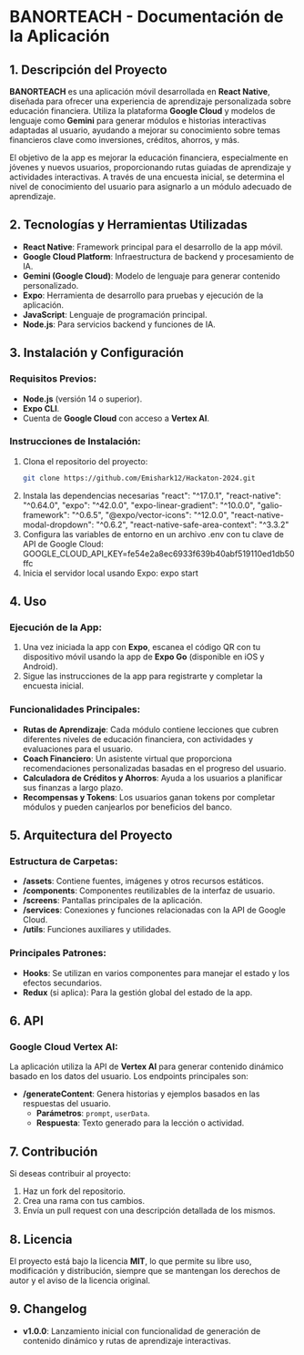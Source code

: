 # BANORTEACH - Documentación de la Aplicación

## 1. Descripción del Proyecto

**BANORTEACH** es una aplicación móvil desarrollada en **React Native**, diseñada para ofrecer una experiencia de aprendizaje personalizada sobre educación financiera. Utiliza la plataforma **Google Cloud** y modelos de lenguaje como **Gemini** para generar módulos e historias interactivas adaptadas al usuario, ayudando a mejorar su conocimiento sobre temas financieros clave como inversiones, créditos, ahorros, y más.

El objetivo de la app es mejorar la educación financiera, especialmente en jóvenes y nuevos usuarios, proporcionando rutas guiadas de aprendizaje y actividades interactivas. A través de una encuesta inicial, se determina el nivel de conocimiento del usuario para asignarlo a un módulo adecuado de aprendizaje.

## 2. Tecnologías y Herramientas Utilizadas

- **React Native**: Framework principal para el desarrollo de la app móvil.
- **Google Cloud Platform**: Infraestructura de backend y procesamiento de IA.
- **Gemini (Google Cloud)**: Modelo de lenguaje para generar contenido personalizado.
- **Expo**: Herramienta de desarrollo para pruebas y ejecución de la aplicación.
- **JavaScript**: Lenguaje de programación principal.
- **Node.js**: Para servicios backend y funciones de IA.

## 3. Instalación y Configuración

### Requisitos Previos:

- **Node.js** (versión 14 o superior).
- **Expo CLI**.
- Cuenta de **Google Cloud** con acceso a **Vertex AI**.

### Instrucciones de Instalación:

1. Clona el repositorio del proyecto:
   ```bash
   git clone https://github.com/Emishark12/Hackaton-2024.git
2. Instala las dependencias necesarias
  "react": "^17.0.1",
  "react-native": "^0.64.0",
  "expo": "^42.0.0",
  "expo-linear-gradient": "^10.0.0",
  "galio-framework": "^0.6.5",
  "@expo/vector-icons": "^12.0.0",
  "react-native-modal-dropdown": "^0.6.2",
  "react-native-safe-area-context": "^3.3.2"
3. Configura las variables de entorno en un archivo .env con tu clave de API de Google Cloud:
GOOGLE_CLOUD_API_KEY=fe54e2a8ec6933f639b40abf519110ed1db50ffc
4. Inicia el servidor local usando Expo:
expo start
   
## 4. Uso

### Ejecución de la App:

1. Una vez iniciada la app con **Expo**, escanea el código QR con tu dispositivo móvil usando la app de **Expo Go** (disponible en iOS y Android).
2. Sigue las instrucciones de la app para registrarte y completar la encuesta inicial.

### Funcionalidades Principales:

- **Rutas de Aprendizaje**: Cada módulo contiene lecciones que cubren diferentes niveles de educación financiera, con actividades y evaluaciones para el usuario.
- **Coach Financiero**: Un asistente virtual que proporciona recomendaciones personalizadas basadas en el progreso del usuario.
- **Calculadora de Créditos y Ahorros**: Ayuda a los usuarios a planificar sus finanzas a largo plazo.
- **Recompensas y Tokens**: Los usuarios ganan tokens por completar módulos y pueden canjearlos por beneficios del banco.

## 5. Arquitectura del Proyecto

### Estructura de Carpetas:

- **/assets**: Contiene fuentes, imágenes y otros recursos estáticos.
- **/components**: Componentes reutilizables de la interfaz de usuario.
- **/screens**: Pantallas principales de la aplicación.
- **/services**: Conexiones y funciones relacionadas con la API de Google Cloud.
- **/utils**: Funciones auxiliares y utilidades.

### Principales Patrones:

- **Hooks**: Se utilizan en varios componentes para manejar el estado y los efectos secundarios.
- **Redux** (si aplica): Para la gestión global del estado de la app.

## 6. API

### Google Cloud Vertex AI:

La aplicación utiliza la API de **Vertex AI** para generar contenido dinámico basado en los datos del usuario. Los endpoints principales son:

- **/generateContent**: Genera historias y ejemplos basados en las respuestas del usuario.
  - **Parámetros**: `prompt`, `userData`.
  - **Respuesta**: Texto generado para la lección o actividad.

## 7. Contribución

Si deseas contribuir al proyecto:

1. Haz un fork del repositorio.
2. Crea una rama con tus cambios.
3. Envía un pull request con una descripción detallada de los mismos.

## 8. Licencia

El proyecto está bajo la licencia **MIT**, lo que permite su libre uso, modificación y distribución, siempre que se mantengan los derechos de autor y el aviso de la licencia original.

## 9. Changelog

- **v1.0.0**: Lanzamiento inicial con funcionalidad de generación de contenido dinámico y rutas de aprendizaje interactivas.
